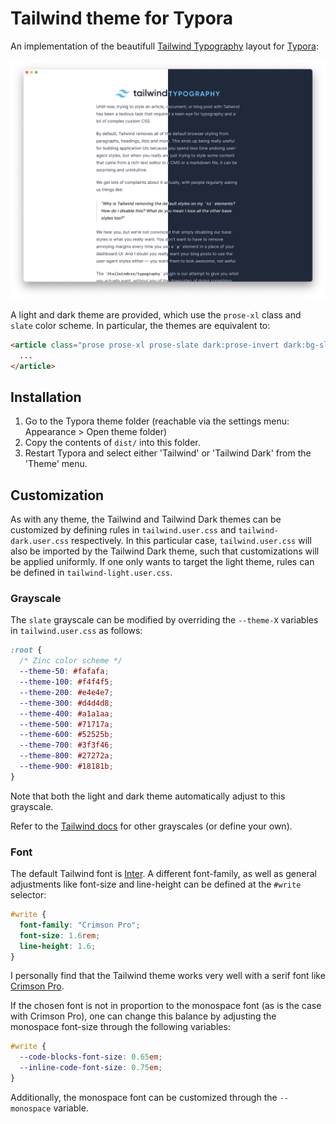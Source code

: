 # Tailwind theme for Typora

An implementation of the beautifull [Tailwind Typography](https://tailwindcss.com/docs/typography-plugin) layout for [Typora](https://typora.io):

![Screenshot of the Tailwind theme](tailwind-screenshot.png)

A light and dark theme are provided, which use the `prose-xl` class and `slate` color scheme. In particular, the themes are equivalent to:

```html
<article class="prose prose-xl prose-slate dark:prose-invert dark:bg-slate-800">
  ...
</article>
```

## Installation

1. Go to the Typora theme folder (reachable via the settings menu: Appearance > Open theme folder)
2. Copy the contents of `dist/` into this folder.
3. Restart Typora and select either 'Tailwind' or 'Tailwind Dark' from the 'Theme' menu.

## Customization

As with any theme, the Tailwind and Tailwind Dark themes can be customized by defining rules in `tailwind.user.css` and `tailwind-dark.user.css` respectively. In this particular case, `tailwind.user.css` will also be imported by the Tailwind Dark theme, such that customizations will be applied uniformly. If one only wants to target the light theme, rules can be defined in `tailwind-light.user.css`.

### Grayscale

The `slate` grayscale can be modified by overriding the `--theme-X` variables in `tailwind.user.css` as follows:

```css
:root {
  /* Zinc color scheme */
  --theme-50: #fafafa;
  --theme-100: #f4f4f5;
  --theme-200: #e4e4e7;
  --theme-300: #d4d4d8;
  --theme-400: #a1a1aa;
  --theme-500: #71717a;
  --theme-600: #52525b;
  --theme-700: #3f3f46;
  --theme-800: #27272a;
  --theme-900: #18181b;
}
```

Note that both the light and dark theme automatically adjust to this grayscale.

Refer to the [Tailwind docs](https://tailwindcss.com/docs/background-color) for other grayscales (or define your own).

### Font

The default Tailwind font is [Inter](https://rsms.me/inter). A different font-family, as well as general adjustments like font-size and line-height can be defined at the `#write` selector:

```css
#write {
  font-family: "Crimson Pro";
  font-size: 1.6rem;
  line-height: 1.6;
}
```

I personally find that the Tailwind theme works very well with a serif font like [Crimson Pro](https://fonts.google.com/specimen/Crimson+Pro).

If the chosen font is not in proportion to the monospace font (as is the case with Crimson Pro), one can change this balance by adjusting the monospace font-size through the following variables:

```css
#write {
  --code-blocks-font-size: 0.65em;
  --inline-code-font-size: 0.75em;
}
```

Additionally, the monospace font can be customized through the `--monospace` variable.
